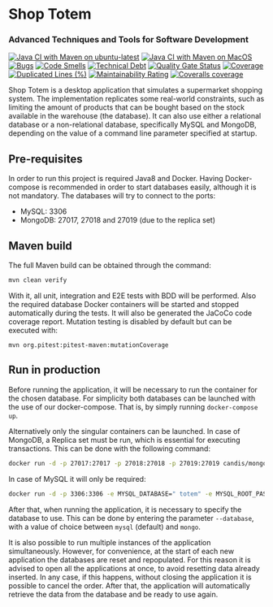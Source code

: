 # Shop Totem 
### Advanced Techniques and Tools for Software Development
[![Java CI with Maven on ubuntu-latest](https://github.com/FrancescoScandiffio/shop-totem/actions/workflows/maven_ubuntu.yml/badge.svg)](https://github.com/FrancescoScandiffio/shop-totem/actions/workflows/maven_ubuntu.yml)
[![Java CI with Maven on MacOS](https://github.com/FrancescoScandiffio/shop-totem/actions/workflows/maven_macos.yml/badge.svg)](https://github.com/FrancescoScandiffio/shop-totem/actions/workflows/maven_macos.yml)
[![Bugs](https://sonarcloud.io/api/project_badges/measure?project=FrancescoScandiffio_shop-totem&metric=bugs)](https://sonarcloud.io/summary/new_code?id=FrancescoScandiffio_shop-totem)
[![Code Smells](https://sonarcloud.io/api/project_badges/measure?project=FrancescoScandiffio_shop-totem&metric=code_smells)](https://sonarcloud.io/summary/new_code?id=FrancescoScandiffio_shop-totem)
[![Technical Debt](https://sonarcloud.io/api/project_badges/measure?project=FrancescoScandiffio_shop-totem&metric=sqale_index)](https://sonarcloud.io/summary/new_code?id=FrancescoScandiffio_shop-totem)
[![Quality Gate Status](https://sonarcloud.io/api/project_badges/measure?project=FrancescoScandiffio_shop-totem&metric=alert_status)](https://sonarcloud.io/summary/new_code?id=FrancescoScandiffio_shop-totem)
[![Coverage](https://sonarcloud.io/api/project_badges/measure?project=FrancescoScandiffio_shop-totem&metric=coverage)](https://sonarcloud.io/summary/new_code?id=FrancescoScandiffio_shop-totem)
[![Duplicated Lines (%)](https://sonarcloud.io/api/project_badges/measure?project=FrancescoScandiffio_shop-totem&metric=duplicated_lines_density)](https://sonarcloud.io/summary/new_code?id=FrancescoScandiffio_shop-totem)
[![Maintainability Rating](https://sonarcloud.io/api/project_badges/measure?project=FrancescoScandiffio_shop-totem&metric=sqale_rating)](https://sonarcloud.io/summary/new_code?id=FrancescoScandiffio_shop-totem)
[![Coveralls coverage](https://coveralls.io/repos/github/FrancescoScandiffio/shop-totem/badge.svg?branch=main)](https://coveralls.io/github/FrancescoScandiffio/shop-totem?branch=main)

Shop Totem is a desktop application that simulates a supermarket shopping system. The implementation replicates some real-world constraints, such as limiting the amount of products that can be bought based on the stock available in the warehouse (the database). It can also use either a relational database or a non-relational database, specifically MySQL and MongoDB, depending on the value of a command line parameter specified at startup.

## Pre-requisites
In order to run this project is required Java8 and Docker. Having Docker-compose is recommended in order to start databases easily, although it is not mandatory. The databases will try to connect to the ports:
- MySQL: 3306
- MongoDB: 27017, 27018 and 27019 (due to the replica set)

## Maven build
The full Maven build can be obtained through the command:
```bash
mvn clean verify
```
With it, all unit, integration and E2E tests with BDD will be performed. Also the required database Docker containers will be started and stopped automatically during the tests. It will also be generated the JaCoCo code coverage report. Mutation testing is disabled by default but can be executed with:
```
mvn org.pitest:pitest-maven:mutationCoverage
```
## Run in production

Before running the application, it will be necessary to run the container for the chosen database. For simplicity both databases can be launched with the use of our docker-compose. That is, by simply running `docker-compose up`.  

Alternatively only the singular containers can be launched. 
In case of MongoDB, a Replica set must be run, which is essential for executing transactions. This can be done with the following command:

```bash
docker run -d -p 27017:27017 -p 27018:27018 -p 27019:27019 candis/mongo-replica-set
```

In case of MySQL it will only be required:

```bash
docker run -d -p 3306:3306 -e MYSQL_DATABASE=" totem" -e MYSQL_ROOT_PASSWORD="" -e MYSQL_ALLOW_EMPTY_PASSWORD="yes" mysql :8.0.28
```

After that, when running the application, it is necessary to specify the database to use. This can be done by entering the parameter `--database`, with a value of choice between `mysql` (default) and `mongo`.

It is also possible to run multiple instances of the application simultaneously. However, for convenience, at the start of each new application the databases are reset and repopulated. For this reason it is advised to open all the applications at once, to avoid resetting data already inserted. In any case, if this happens, without closing the application it is possible to cancel the order. After that, the application will automatically retrieve the data from the database and be ready to use again.
